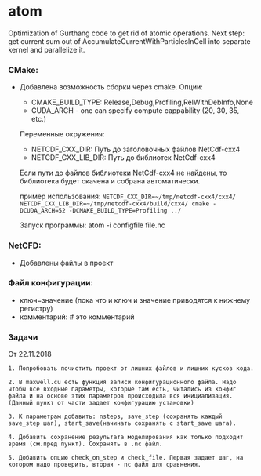 # atom #
Optimization of Gurthang code to get rid of atomic operations. Next step: get current sum out of AccumulateCurrentWithParticlesInCell into separate kernel and parallelize it.

### CMake: ###
* Добавлена возможность сборки через cmake.
  Опции:
  	* CMAKE\_BUILD\_TYPE: Release,Debug,Profiling,RelWithDebInfo,None
	* CUDA\_ARCH - one can specify compute cappability (20, 30, 35, etc.)

  Переменные окружения:
  	* NETCDF\_CXX\_DIR: Путь до заголовочных файлов NetCdf-cxx4
	* NETCDF\_CXX\_LIB\_DIR: Путь до библиотек NetCdf-cxx4
  
  Если пути до файлов библиотеки NetCdf-cxx4 не найдены, то библиотека будет скачена и собрана автоматически.

  пример использования:
  	`NETCDF_CXX_DIR=~/tmp/netcdf-cxx4/cxx4/ NETCDF_CXX_LIB_DIR=~/tmp/netcdf-cxx4/build/cxx4/ cmake -DCUDA_ARCH=52 -DCMAKE_BUILD_TYPE=Profiling ../`

  Запуск программы:
    atom -i configfile file.nc

### NetCFD: ###
* Добавлены файлы в проект

### Файл конфигурации: ###
* ключ=значение (пока что и ключ и значение приводятся к нижнему регистру)
* комментарий:  # это комментарий

### Задачи ###

От 22.11.2018

	1. Попробовать почистить проект от лишних файлов и лишних кусков кода.
	
	2. В maxwell.cu есть функция записи конфигурационного файла. Надо чтобы все входные параметры, которые там есть, читались из конфиг файла и на основе этих параметров происходила вся инициализация. (Данный пункт от части задает конфигурацию установки)
	
	3. К параметрам добавить: nsteps, save_step (сохранять каждый save_step шаг), start_save(начинать сохранять с start_save шага).
	
	4. Добавить сохранение результата моделирования как только подходит время (см.пред пункт). Сохранять в .nc файл.
	
	5. Добавить опцию check_on_step и check_file. Первая задает шаг, на котором надо проверить, вторая - nc файл для сравнения.
